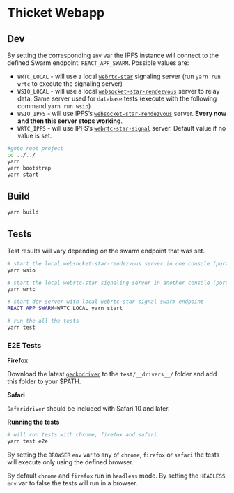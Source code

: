 # Thicket Webapp

## Dev

By setting the corresponding `env` var the IPFS instance will connect to the defined Swarm endpoint: `REACT_APP_SWARM`. Possible values are:

- `WRTC_LOCAL` - will use a local [`webrtc-star`](https://github.com/libp2p/js-libp2p-webrtc-star) signaling server (run `yarn run wrtc` to execute the signaling server)
- `WSIO_LOCAL` - will use a local [`websocket-star-rendezvous`](https://github.com/libp2p/js-libp2p-websocket-star-rendezvous) server to relay data. Same server used for `database` tests (execute with the following command `yarn run wsio`)
- `WSIO_IPFS` - will use IPFS’s [`websocket-star-rendezvous`](https://ws-star.discovery.libp2p.io) server. **Every now and then this server stops working**.
- `WRTC_IPFS` - will use IPFS’s [`webrtc-star-signal`](https://wrtc-star.discovery.libp2p.io) server. Default value if no value is set.

```sh
#goto root project
cd ../../
yarn
yarn bootstrap
yarn start
```

## Build

```sh
yarn build
```

## Tests

Test results will vary depending on the swarm endpoint that was set.

```sh
# start the local websocket-star-rendezvous server in one console (port 9191)
yarn wsio

# start the local webrtc-star signaling server in another console (port 9090)
yarn wrtc

# start dev server with local webrtc-star signal swarm endpoint
REACT_APP_SWARM=WRTC_LOCAL yarn start

# run the all the tests
yarn test
```

### E2E Tests

**Firefox**

Download the latest [`geckodriver`](https://github.com/mozilla/geckodriver/releases) to the `test/__drivers__/` folder and add this folder to your $PATH.

**Safari**

`Safaridriver` should be included with Safari 10 and later.

**Running the tests**

```sh
# will run tests with chrome, firefox and safari
yarn test e2e
```

By setting the `BROWSER` `env` var to any of `chrome`, `firefox` or `safari` the tests will execute only using the defined browser.

By default `chrome` and `firefox` run in `headless` mode. By setting the `HEADLESS` `env` var to false the tests will run in a browser.
